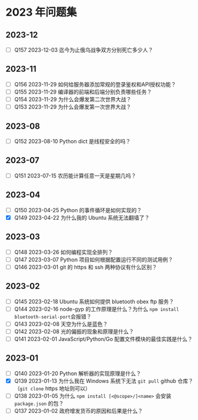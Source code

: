 # 2023 年问题集

## 2023-12

- [ ] Q157 2023-12-03 迄今为止俄乌战争双方分别死亡多少人？

## 2023-11

- [ ] Q156 2023-11-29 如何给服务器添加常规的登录鉴权和API授权功能？
- [ ] Q155 2023-11-29 编译器的前端和后端分别负责哪些任务？
- [ ] Q154 2023-11-29 为什么会爆发第二次世界大战？
- [ ] Q153 2023-11-29 为什么会爆发第一次世界大战？

## 2023-08

- [ ] Q152 2023-08-10 Python dict 是线程安全的吗？

## 2023-07

- [ ] Q151 2023-07-15 农历能计算任意一天是星期几吗？

## 2023-04

- [ ] Q150 2023-04-25 Python 的事件循环是如何实现的？
- [x] Q149 2023-04-22 为什么我的 Ubuntu 系统无法翻墙了？

## 2023-03

- [ ] Q148 2023-03-26 如何编程实现全排列？
- [ ] Q147 2023-03-07 Python 项目如何根据配置运行不同的测试用例？
- [ ] Q146 2023-03-01 git 的 https 和 ssh 两种协议有什么区别？

## 2023-02

- [ ] Q145 2023-02-18 Ubuntu 系统如何提供 bluetooth obex ftp 服务？
- [ ] Q144 2023-02-16 node-gyp 的工作原理是什么？为什么 `npm install bluetooth-serial-port`会报错？
- [ ] Q143 2023-02-08 天空为什么是蓝色？
- [ ] Q142 2023-02-08 光的偏振的现象和原理是什么？
- [ ] Q141 2023-02-01 JavaScript/Python/Go 配置文件模块的最佳实践是什么？

## 2023-01

- [ ] Q140 2023-01-20 Python 解析器的实现原理是什么？
- [x] Q139 2023-01-13 为什么我在 Windows 系统下无法 `git pull` github 仓库？（`git clone` https 地址则可以）
- [ ] Q138 2023-01-05 为什么 `npm install [<@scope>/]<name>` 会安装 `package.json` 的包？
- [ ] Q137 2023-01-02 政府增发货币的原因和后果是什么？

